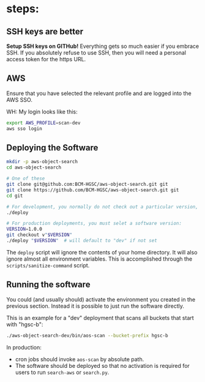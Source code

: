# steps:

## SSH keys are better

**Setup SSH keys on GITHub!** Everything gets so much easier if you embrace SSH.
If you absolutely refuse to use SSH, then you will need a personal access token for the https URL.

## AWS

Ensure that you have selected the relevant profile and are logged into the AWS SSO.

WH: My login looks like this:

```bash
export AWS_PROFILE=scan-dev
aws sso login
```

## Deploying the Software

```bash
mkdir -p aws-object-search
cd aws-object-search

# One of these
git clone git@github.com:BCM-HGSC/aws-object-search.git git
git clone https://github.com/BCM-HGSC/aws-object-search.git git
cd git

# For development, you normally do not check out a particular version, except for testing:
./deploy

# For production deployments, you must selet a software version:
VERSION=1.0.0
git checkout v"$VERSION"
./deploy "$VERSION"  # will default to "dev" if not set
```

The `deploy` script will ignore the contents of your home directory.
It will also ignore almost all environment variables.
This is accomplished through the `scripts/sanitize-command` script.

## Running the software

You could (and usually should) activate the environment you created in the previous section.
Instead it is possible to just run the software directly.

This is an example for a "dev" deployment that scans all buckets that start with "hgsc-b":

```bash
./aws-object-search-dev/bin/aos-scan --bucket-prefix hgsc-b
```

In production:

- cron jobs should invoke `aos-scan` by absolute path.
- The software should be deployed so that no activation is required for users to run `search-aws` or `search.py`.
